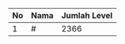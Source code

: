 | No | Nama            | Jumlah Level |
|----|-----------------|--------------|
| 1  | #    |    2366        |
